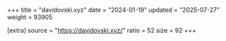 +++
title = "davidovski.xyz"
date = "2024-01-19"
updated = "2025-07-27"
weight = 93905

[extra]
source = "https://davidovski.xyz/"
ratio = 52
size = 92
+++
